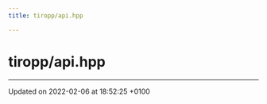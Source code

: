 ```yaml
---
title: tiropp/api.hpp

---
```


# tiropp/api.hpp








-------------------------------

Updated on 2022-02-06 at 18:52:25 +0100
